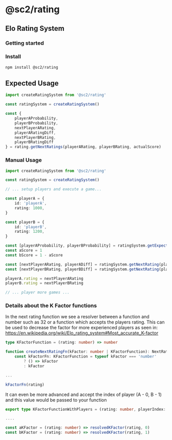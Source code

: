 # @sc2/rating

## Elo Rating System

### Getting started

### Install

```bash
npm install @sc2/rating
```

## Expected Usage

```typescript
import createRatingSystem from '@sc2/rating'

const ratingSystem = createRatingSystem()

const {
    playerAProbability,
    playerBProbability,
    nextPlayerARating,
    playerARatingDiff,
    nextPlayerBRating,
    playerBRatingDiff
} = rating.getNextRatings(playerARating, playerBRating, actualScore)
```

### Manual Usage

```typescript
import createRatingSystem from '@sc2/rating'

const ratingSystem = createRatingSystem()

// ... setup players and execute a game...

const playerA = {
    id: 'playerA',
    rating: 1000,
}

const playerB = {
    id: 'playerB',
    rating: 1200,
}

const [playerAProbability, playerBProbability] = ratingSystem.getExpectedPlayerProbabilities(playerA.rating, playerB.rating)
const aScore = 1
const bScore = 1 - aScore

const [nextPlayerARating, playerADiff] = ratingSystem.getNextRating(playerARating, aScore, playerAProbability)
const [nextPlayerBRating, playerBDiff] = ratingSystem.getNextRating(playerBRating, bScore, playerBProbability)

playerA.rating = nextPlayerARating
playerB.rating = nextPlayerBRating

// ... player more games ...

```

### Details about the K Factor functions

In the next rating function we see a resolver between a function and number such as 32 or a function which accepts the players rating.
This can be used to decrease the factor for more experienced players as seen in: https://en.wikipedia.org/wiki/Elo_rating_system#Most_accurate_K-factor

```typescript
type KFactorFunction = (rating: number) => number

function createNextRatingFn(kFactor: number | KFactorFunction): NextRatingFn {
    const kFactorFn: KFactorFunction = typeof kFactor === 'number'
        ? () => kFactor
        : kFactor

...

kFactorFn(rating)
```

It can even be more advanced and accept the index of player (A - 0, B - 1) and this value would be passed to your function

```typescript
export type KFactorFunctionWithPlayers = (rating: number, playerIndex: number | undefined) => number

....

const aKFactor = (rating: number) => resolvedKFactor(rating, 0)
const bKFactor = (rating: number) => resolvedKFactor(rating, 1)

```